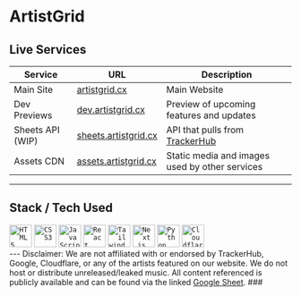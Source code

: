 
# ArtistGrid

## Live Services

|Service|URL|Description|
|-|-|-|
|Main Site| [artistgrid.cx](https://artistgrid.cx)|Main Website|
|Dev Previews|[dev.artistgrid.cx](https://dev.artistgrid.cx)|Preview of upcoming features and updates|
|Sheets API (WIP)|[sheets.artistgrid.cx](https://sheets.artistgrid.cx)|API that pulls from <a href="https://docs.google.com/spreadsheets/d/1zoOIaNbBvfuL3sS3824acpqGxOdSZSIHM8-nI9C-Vfc/htmlview">TrackerHub</a>|
|Assets CDN|[assets.artistgrid.cx](https://assets.artistgrid.cx)|Static media and images used by other services|

---

## Stack / Tech Used
<div align="left">
  <code><img width="40" src="https://cdn.jsdelivr.net/gh/devicons/devicon/icons/html5/html5-original.svg" alt="HTML5" title="HTML5" /></code>
  <code><img width="40" src="https://cdn.jsdelivr.net/gh/devicons/devicon/icons/css3/css3-original.svg" alt="CSS3" title="CSS3" /></code>
  <code><img width="40" src="https://cdn.simpleicons.org/javascript/F7DF1E" alt="JavaScript" title="JavaScript" /></code>
  <code><img width="40" src="https://cdn.simpleicons.org/react/61DAFB" alt="React" title="React" /></code>
  <code><img width="40" src="https://cdn.simpleicons.org/tailwindcss/06B6D4" alt="Tailwind CSS" title="Tailwind CSS" /></code>
  <code><img width="40" src="https://cdn.jsdelivr.net/gh/devicons/devicon/icons/nextjs/nextjs-original.svg" alt="Next.js" title="Next.js" /></code>
  <code><img width="40" src="https://cdn.simpleicons.org/python/3776AB" alt="Python" title="Python" /></code>
  <code><img width="40" src="https://cdn.simpleicons.org/cloudflare/F38020" alt="Cloudflare" title="Cloudflare" /></code>
</div>
---
Disclaimer: We are not affiliated with or endorsed by TrackerHub, Google, Cloudflare, or any of the artists featured on our website.
We do not host or distribute unreleased/leaked music. All content referenced is publicly available and can be found via the linked <a href="https://docs.google.com/spreadsheets/d/1zoOIaNbBvfuL3sS3824acpqGxOdSZSIHM8-nI9C-Vfc/htmlview">Google Sheet</a>.
###
